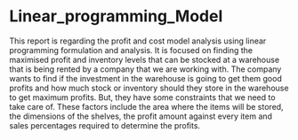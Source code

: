 # Linear_programming_Model
This report is regarding the profit and cost model analysis using linear programming formulation and analysis. It is focused on finding the maximised profit and inventory levels that can be stocked at a warehouse that is being rented by a company that we are working with. The company wants to find if the investment in the warehouse is going to get them good profits and how much stock or inventory should they store in the warehouse to get maximum profits. But, they have some constraints that we need to take care of. These factors include the area where the items will be stored, the dimensions of the shelves, the profit amount against every item and sales percentages required to determine the profits.
